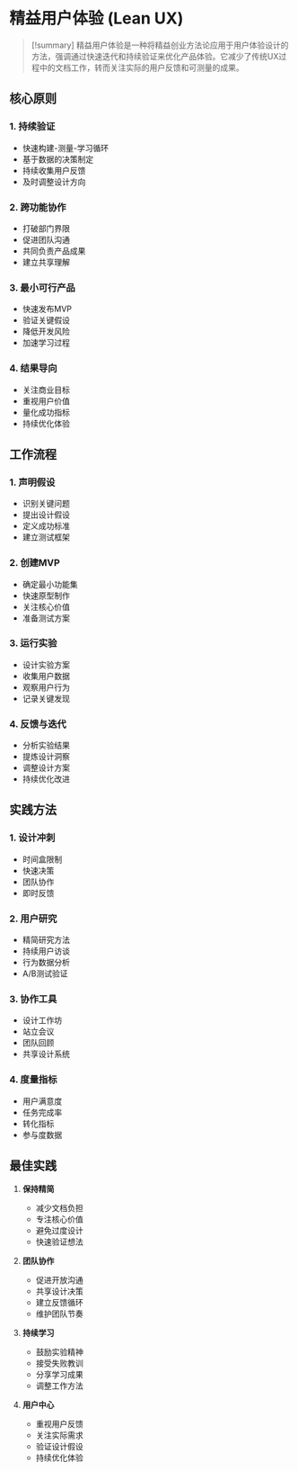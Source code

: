 # 精益用户体验 (Lean UX)

> [!summary] 精益用户体验是一种将精益创业方法论应用于用户体验设计的方法，强调通过快速迭代和持续验证来优化产品体验。它减少了传统UX过程中的文档工作，转而关注实际的用户反馈和可测量的成果。

## 核心原则

### 1. 持续验证
- 快速构建-测量-学习循环
- 基于数据的决策制定
- 持续收集用户反馈
- 及时调整设计方向

### 2. 跨功能协作
- 打破部门界限
- 促进团队沟通
- 共同负责产品成果
- 建立共享理解

### 3. 最小可行产品
- 快速发布MVP
- 验证关键假设
- 降低开发风险
- 加速学习过程

### 4. 结果导向
- 关注商业目标
- 重视用户价值
- 量化成功指标
- 持续优化体验

## 工作流程

### 1. 声明假设
- 识别关键问题
- 提出设计假设
- 定义成功标准
- 建立测试框架

### 2. 创建MVP
- 确定最小功能集
- 快速原型制作
- 关注核心价值
- 准备测试方案

### 3. 运行实验
- 设计实验方案
- 收集用户数据
- 观察用户行为
- 记录关键发现

### 4. 反馈与迭代
- 分析实验结果
- 提炼设计洞察
- 调整设计方案
- 持续优化改进

## 实践方法

### 1. 设计冲刺
- 时间盒限制
- 快速决策
- 团队协作
- 即时反馈

### 2. 用户研究
- 精简研究方法
- 持续用户访谈
- 行为数据分析
- A/B测试验证

### 3. 协作工具
- 设计工作坊
- 站立会议
- 团队回顾
- 共享设计系统

### 4. 度量指标
- 用户满意度
- 任务完成率
- 转化指标
- 参与度数据

## 最佳实践

1. **保持精简**
   - 减少文档负担
   - 专注核心价值
   - 避免过度设计
   - 快速验证想法

2. **团队协作**
   - 促进开放沟通
   - 共享设计决策
   - 建立反馈循环
   - 维护团队节奏

3. **持续学习**
   - 鼓励实验精神
   - 接受失败教训
   - 分享学习成果
   - 调整工作方法

4. **用户中心**
   - 重视用户反馈
   - 关注实际需求
   - 验证设计假设
   - 持续优化体验 